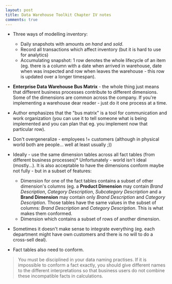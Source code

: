 ```yaml
---
layout: post
title: Data Warehouse Toolkit Chapter IV notes
comments: true
---
```


* Three ways of modelling inventory:
  * Daily snapshots with amounts _on hand_ and _sold_.
  * Record all transactions which affect inventory (but it is hard to use for analytics)
  * Accumulating snapshot: 1 row denotes the whole lifecycle of an item (eg. there is a column with a date when arrived in warehouse, date when was inspected and row when leaves the warehouse - this row is updated over a longer timespan).

* **Enterprise Data Warehouse Bus Matrix** - the whole thing just means that different business processes contribute to different dimensions. Some of the dimensions are common across the company. If you're implementing a warehouse dear reader - just do it one process at a time.
* Author emphasizes that the "bus matrix" is a tool for communication and work organization (you can use it to tell someone what is being implemented and you can plan that eg. you implement now that particular row).
* Don't overgeneralize - employees != customers (although in physical world both are people... well at least usually ;))
* Ideally - use the same dimension tables across all fact tables (from different business processes)* Unfortunately - world isn't ideal (mostly...). It is also acceptable to have the dimensions conform maybe not fully - but in a subset of features:
  * Dimension for one of the fact tables contains a subset of other dimension's columns (eg. a **Product Dimension** may contain _Brand Description_, _Category Description_, _Subcategory Description_ and a **Brand Dimension** may contain only _Brand Description_ and _Category Description_. Those tables have the same values in the subset of columns: _Brand Description_ and _Category Description_. This is what makes them conformed.
  * Dimension which contains a subset of rows of another dimension. 
* Sometimes it doesn't make sense to integrate everything (eg. each department might have own customers and there is no will to do a cross-sell deal).
* Fact tables also need to conform. 

> You must be disciplined in your data naming practises. If it is impossible to conform a fact exactly, you should give different names to the different interpretations so that business users do not combine these incompatible facts in calculations.
